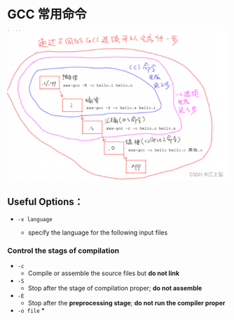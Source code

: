 # GCC 常用命令

![img](gcc编译命令.assets/9494fb38587248ab8673d7d2dfe68625.png)

## Useful Options：

* `-x language`

  * specify the language for the  following input files

  

### Control the stags of compilation

* `-c`
  * Compile or assemble the source files but **do not link**
* `-S`
  * Stop after the stage of compilation proper; **do not assemble**
* `-E`
  * Stop after the **preprocessing stage**; **do not run the compiler proper**
* `-o file`
  * 



  



